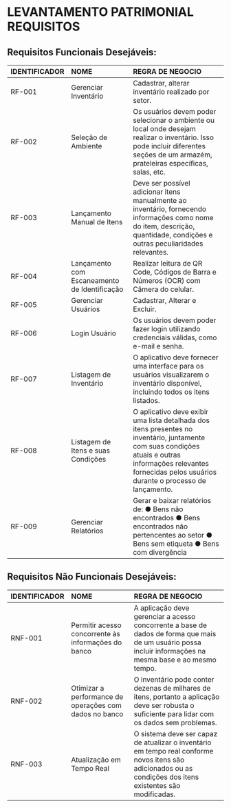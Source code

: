 # LEVANTAMENTO PATRIMONIAL REQUISITOS

## Requisitos Funcionais Desejáveis:
| IDENTIFICADOR | NOME | REGRA DE NEGOCIO |
:---|:---|:---|
|RF-001 | Gerenciar Inventário  |   Cadastrar, alterar inventário realizado por setor.
|RF-002 | Seleção de Ambiente  |   Os usuários devem poder selecionar o ambiente ou local onde desejam realizar o inventário. Isso pode incluir diferentes seções de um armazém, prateleiras específicas, salas, etc.
|RF-003 | Lançamento Manual de Itens  |   Deve ser possível adicionar itens manualmente ao inventário, fornecendo informações como nome do item, descrição, quantidade, condições e outras peculiaridades relevantes.
|RF-004 | Lançamento com Escaneamento de Identificação  |   Realizar leitura de QR Code, Códigos de Barra e Números (OCR) com Câmera do celular.
|RF-005 | Gerenciar Usuários  |   Cadastrar, Alterar e Excluir.
|RF-006 | Login Usuário  |   Os usuários devem poder fazer login utilizando credenciais válidas, como e-mail e senha.
|RF-007 | Listagem de Inventário |  O aplicativo deve fornecer uma interface para os usuários visualizarem o inventário disponível, incluindo todos os itens listados.
|RF-008 | Listagem de Itens e suas Condições  |   O aplicativo deve exibir uma lista detalhada dos itens presentes no inventário, juntamente com suas condições atuais e outras informações relevantes fornecidas pelos usuários durante o processo de lançamento.
|RF-009 | Gerenciar Relatórios  |   Gerar e baixar relatórios de: ● Bens não encontrados ● Bens encontrados não pertencentes ao setor ● Bens sem etiqueta ● Bens com divergência
## Requisitos Não Funcionais Desejáveis:
| IDENTIFICADOR | NOME | REGRA DE NEGOCIO |
:---|:---|:---|
|RNF-001 | Permitir acesso concorrente às informações do banco |   A aplicação deve gerenciar a acesso concorrente a base de dados de forma que mais de um usuário possa incluir informações na mesma base e ao mesmo tempo.
|RNF-002 | Otimizar a performance de operações com dados no banco  |   O inventário pode conter dezenas de milhares de itens, portanto a aplicação deve ser robusta o suficiente para lidar com os dados sem problemas.
|RNF-003 | Atualização em Tempo Real |   O sistema deve ser capaz de atualizar o inventário em tempo real conforme novos itens são adicionados ou as condições dos itens existentes são modificadas.